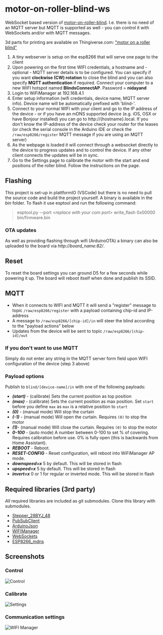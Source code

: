 # motor-on-roller-blind-ws
WebSocket based version of [motor-on-roller-blind](https://github.com/nidayand/motor-on-roller-blind). I.e. there is no need of an MQTT server but MQTT is supported as well - you can control it with WebSockets and/or with MQTT messages.

3d parts for printing are available on Thingiverse.com: ["motor on a roller blind"](https://www.thingiverse.com/thing:2392856)

 1. A tiny webserver is setup on the esp8266 that will serve one page to the client
 2. Upon powering on the first time WIFI credentials, a hostname and - optional - MQTT server details is to be configured. You can specify if you want **clockwise (CW) rotation** to close the blind and you can also specify **MQTT authentication** if required. Connect your computer to a new WIFI hotspot named **BlindsConnectAP**. Password = **nidayand**
 3. Login to WiFiManager at 192.168.4.1
 4. Enter setup information (wifi credentials, device name, MQTT server info).  Device name will be automatically prefixed with 'blind-'.
 3. Connect to your normal WIFI with your client and go to the IP address of the device - or if you have an mDNS supported device (e.g. iOS, OSX or have Bonjour installed) you can go to http://{hostname}.local. If you don't know the IP-address of the device check your router for the leases (or check the serial console in the Arduino IDE or check the `/raw/esp8266/register` MQTT message if you are using an MQTT server)
 4. As the webpage is loaded it will connect through a websocket directly to the device to progress updates and to control the device. If any other client connects the updates will be in sync.
 5. Go to the Settings page to calibrate the motor with the start and end positions of the roller blind. Follow the instructions on the page.

## Flashing
This project is set-up in plattformIO (VSCode) but there is no need to pull the source code and build the project yourself. A binary is available in the *bin* folder. To flash it use esptool and run the following command:
> esptool.py --port <*replace with your com port*> write_flash 0x00000 bin/firmware.bin

### OTA updates
As well as providing flashing through wifi (ArduinoOTA) a binary can also be uploaded to the board via *http://board_name:82/*. 

## Reset
To reset the board settings you can ground D5 for a few seconds while powering it up.  The board will reboot itself when done and publish its SSID.

## MQTT
- When it connects to WIFI and MQTT it will send a "register" message to topic `/raw/esp8266/register` with a payload containing chip-id and IP-address
- A message to `/raw/esp8266/[chip-id]/in` will steer the blind according to the "payload actions" below
- Updates from the device will be sent to topic `/raw/esp8266/[chip-id]/out`

### If you don't want to use MQTT
Simply do not enter any string in the MQTT server form field upon WIFI configuration of the device (step 3 above)

### Payload options
Publish to `blind/[device-name]/in` with one of the following payloads:
- ***(start)*** - (calibrate) Sets the current position as top position
- ***(max)*** - (calibrate) Sets the current position as max position. Set `start` before you define `max` as `max` is a relative position to `start`
- ***(0)*** - (manual mode) Will stop the curtain
- ***(-1)*** - (manual mode) Will open the curtain. Requires `(0)` to stop the motor
- ***(1)***- (manual mode) Will close the curtain. Requires `(0)` to stop the motor
- ***0-100*** - (auto mode) A number between 0-100 to set % of covering. Requires calibration before use. 0% is fully open (this is backwards from Home Assistant).
- ***REBOOT*** - Reboot.
- ***RESET-CONFIG*** - Reset configuration, will reboot into WiFiManager AP mode.
- ***downspeed=x*** 5 by default. This will be stored in flash
- ***upspeed=x*** 5 by default. This will be stored in flash
- ***invert=x*** 0 or 1 for regular or inverted mode. This will be stored in flash

## Required libraries (3rd party)
*All* required libraries are included as git submodules. Clone this library with submodules.
- [Stepper_28BYJ_48](https://github.com/thomasfredericks/Stepper_28BYJ_48/)
- [PubSubClient](https://github.com/knolleary/pubsubclient/)
- [ArduinoJson](https://github.com/bblanchon/ArduinoJson)
- [WIFIManager](https://github.com/tzapu/WiFiManager)
- [WebSockets](https://github.com/Links2004/arduinoWebSockets)
- [ESP8266_mdns](https://github.com/mrdunk/esp8266_mdns)
 

## Screenshots

### Control
![Control](https://user-images.githubusercontent.com/2181965/31178217-a5351678-a918-11e7-9611-3e8256c873a4.png)

### Calibrate
![Settings](https://user-images.githubusercontent.com/2181965/31178216-a4f7194a-a918-11e7-85dd-8e189cfc031c.png)

### Communication settings
 ![WIFI Manager](https://user-images.githubusercontent.com/2181965/37288794-75244c84-2608-11e8-8c27-a17e1e854761.jpg)
